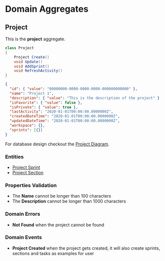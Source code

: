 # Domain Aggregates

## Project

This is the **project** aggregate.

```csharp
class Project
{
    Project Create()
    void Update()
    void AddSprint()
    void RefreshActivity()
}
```

```json
{
  "id": { "value": "00000000-0000-0000-0000-000000000000" },
  "name": "Project 1",
  "description": { "value": "This is the description of the project" },
  "isFavorite": { "value": false },
  "isPrivate": { "value": true },
  "lastActivity": "2020-01-01T00:00:00.0000000Z",
  "createdDateTime": "2020-01-01T00:00:00.0000000Z",
  "updatedDateTime": "2020-01-01T00:00:00.0000000Z",
  "workspace": {},
  "sprints": [{}]
}
```

For database design checkout the [Project Diagram](../diagrams/aggregates/Diagram.Project.md).

### Entities

- [Project Sprint](../entities/project/Entity.ProjectSprint.md)
- [Project Section](../entities/project/Entity.ProjectSection.md)

### Properties Validation

- The **Name** cannot be longer than 100 characters
- The **Description** cannot be longer than 1000 characters

### Domain Errors

- **Not Found** when the project cannot be found

### Domain Events
- **Project Created** when the project gets created, it will also create sprints, sections and tasks as examples for user 

